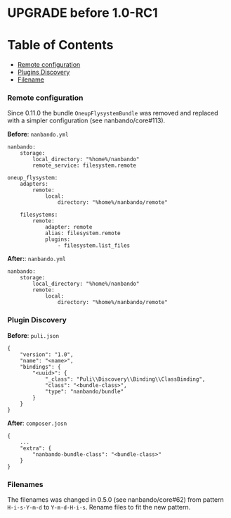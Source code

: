 UPGRADE before 1.0-RC1
======================

# Table of Contents

- [Remote configuration](#remove-configuration)
- [Plugins Discovery](#plugin-discovery)
- [Filename](#filenames)

### Remote configuration

Since 0.11.0 the bundle `OneupFlysystemBundle` was removed and replaced with a
simpler configuration (see nanbando/core#113).

**Before**: `nanbando.yml`

```
nanbando:
    storage:
        local_directory: "%home%/nanbando"
        remote_service: filesystem.remote

oneup_flysystem:
    adapters:
        remote:
            local:
                directory: "%home%/nanbando/remote"

    filesystems:
        remote:
            adapter: remote
            alias: filesystem.remote
            plugins:
                - filesystem.list_files
```

**After:**: `nanbando.yml`

```
nanbando:
    storage:
        local_directory: "%home%/nanbando"
        remote:
            local:
                directory: "%home%/nanbando/remote"
```

### Plugin Discovery

**Before**: `puli.json`

```
{
    "version": "1.0",
    "name": "<name>",
    "bindings": {
        "<uuid>": {
            "_class": "Puli\\Discovery\\Binding\\ClassBinding",
            "class": "<bundle-class>",
            "type": "nanbando/bundle"
        }
    }
}
```

**After**: `composer.josn`

```
{
    ...
    "extra": {
        "nanbando-bundle-class": "<bundle-class>"
    }
}
```

### Filenames

The filenames was changed in 0.5.0 (see nanbando/core#62)
from pattern `H-i-s-Y-m-d` to `Y-m-d-H-i-s`. Rename files
to fit the new pattern.
